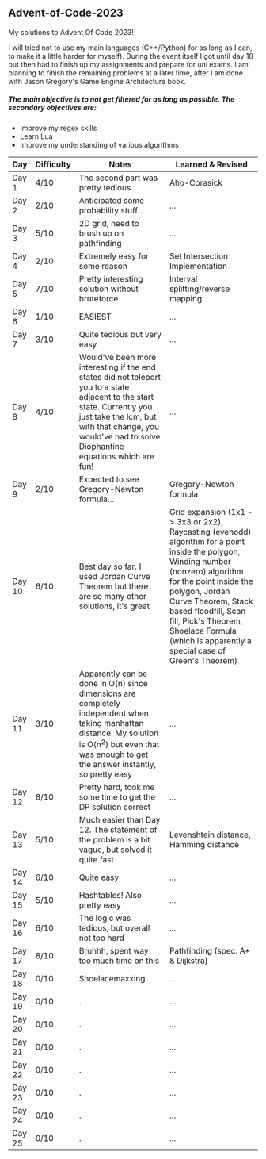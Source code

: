 ## Advent-of-Code-2023

My solutions to Advent Of Code 2023!

I will tried not to use my main languages (C++/Python) for as long as I can, to make it a little harder for myself). During the event itself I got until day 18 but then had to finish up my assignments and prepare for uni exams. I am planning to finish the remaining problems at a later time, after I am done with Jason Gregory's Game Engine Architecture book.

##### The main objective is to not get filtered for as long as possible. The secondary objectives are:
* Improve my regex skills
* Learn Lua
* Improve my understanding of various algorithms

| Day       | Difficulty   | Notes                                            | Learned & Revised                  |
| --------- | ------------ | ------------------------------------------------ | ---------------------------------  |
| Day 1     | 4/10         | The second part was pretty tedious               | Aho-Corasick                       |
| Day 2     | 2/10         | Anticipated some probability stuff...            | ...                                |
| Day 3     | 5/10         | 2D grid, need to brush up on pathfinding         | ...                                |
| Day 4     | 2/10         | Extremely easy for some reason                   | Set Intersection Implementation    |
| Day 5     | 7/10         | Pretty interesting solution without bruteforce   | Interval splitting/reverse mapping |
| Day 6     | 1/10         | EASIEST                                          | ...                                |
| Day 7     | 3/10         | Quite tedious but very easy                      | ...                                |
| Day 8     | 4/10         | Would've been more interesting if the end states did not teleport you to a state adjacent to the start state. Currently you just take the lcm, but with that change, you would've had to solve Diophantine equations which are fun! | ...                               |
| Day 9     | 2/10         | Expected to see Gregory-Newton formula...        | Gregory-Newton formula             |
| Day 10    | 6/10         | Best day so far. I used Jordan Curve Theorem but  there are so many other solutions, it's great | Grid expansion (1x1 -> 3x3 or 2x2), Raycasting (evenodd) algorithm for a point inside the polygon, Winding number (nonzero) algorithm for the point inside the polygon, Jordan Curve Theorem, Stack based floodfill, Scan fill, Pick's Theorem, Shoelace Formula (which is apparently a special case of Green's Theorem) |
| Day 11    | 3/10         | Apparently can be done in O(n) since dimensions are completely independent when taking manhattan distance. My solution is O(n<sup>2</sup>) but even that was enough to get the answer instantly, so pretty easy  | ...                                |
| Day 12    | 8/10         | Pretty hard, took me some time to get the DP solution correct | ...                                |
| Day 13    | 5/10         | Much easier than Day 12. The statement of the problem is a bit vague, but solved it quite fast | Levenshtein distance, Hamming distance |
| Day 14    | 6/10         | Quite easy                                       | ...                                |
| Day 15    | 5/10         | Hashtables! Also pretty easy                     | ...                                |
| Day 16    | 6/10         | The logic was tedious, but overall not too hard  | ...                                |
| Day 17    | 8/10         | Bruhhh, spent way too much time on this          | Pathfinding (spec. A* & Dijkstra)  |
| Day 18    | 0/10         | Shoelacemaxxing                                  | ...                                |
| Day 19    | 0/10         | .                                                | ...                                |
| Day 20    | 0/10         | .                                                | ...                                |
| Day 21    | 0/10         | .                                                | ...                                |
| Day 22    | 0/10         | .                                                | ...                                |
| Day 23    | 0/10         | .                                                | ...                                |
| Day 24    | 0/10         | .                                                | ...                                |
| Day 25    | 0/10         | .                                                | ...                                |
